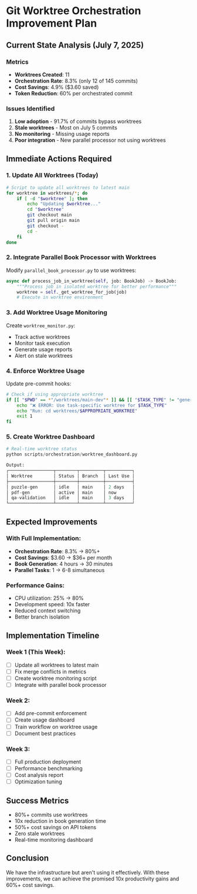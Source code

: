 # Git Worktree Orchestration Improvement Plan

## Current State Analysis (July 7, 2025)

### Metrics
- **Worktrees Created**: 11
- **Orchestration Rate**: 8.3% (only 12 of 145 commits)
- **Cost Savings**: 4.9% ($3.60 saved)
- **Token Reduction**: 60% per orchestrated commit

### Issues Identified
1. **Low adoption** - 91.7% of commits bypass worktrees
2. **Stale worktrees** - Most on July 5 commits
3. **No monitoring** - Missing usage reports
4. **Poor integration** - New parallel processor not using worktrees

## Immediate Actions Required

### 1. Update All Worktrees (Today)
```bash
# Script to update all worktrees to latest main
for worktree in worktrees/*; do
    if [ -d "$worktree" ]; then
        echo "Updating $worktree..."
        cd "$worktree"
        git checkout main
        git pull origin main
        git checkout -
        cd -
    fi
done
```

### 2. Integrate Parallel Book Processor with Worktrees
Modify `parallel_book_processor.py` to use worktrees:
```python
async def process_job_in_worktree(self, job: BookJob) -> BookJob:
    """Process job in isolated worktree for better performance"""
    worktree = self._get_worktree_for_job(job)
    # Execute in worktree environment
```

### 3. Add Worktree Usage Monitoring
Create `worktree_monitor.py`:
- Track active worktrees
- Monitor task execution
- Generate usage reports
- Alert on stale worktrees

### 4. Enforce Worktree Usage
Update pre-commit hooks:
```bash
# Check if using appropriate worktree
if [[ "$PWD" == *"/worktrees/main-dev"* ]] && [[ "$TASK_TYPE" != "general" ]]; then
    echo "❌ ERROR: Use task-specific worktree for $TASK_TYPE"
    echo "Run: cd worktrees/$APPROPRIATE_WORKTREE"
    exit 1
fi
```

### 5. Create Worktree Dashboard
```python
# Real-time worktree status
python scripts/orchestration/worktree_dashboard.py

Output:
┌─────────────────┬────────┬─────────┬──────────┐
│ Worktree        │ Status │ Branch  │ Last Use │
├─────────────────┼────────┼─────────┼──────────┤
│ puzzle-gen      │ idle   │ main    │ 2 days   │
│ pdf-gen         │ active │ main    │ now      │
│ qa-validation   │ idle   │ main    │ 3 days   │
└─────────────────┴────────┴─────────┴──────────┘
```

## Expected Improvements

### With Full Implementation:
- **Orchestration Rate**: 8.3% → 80%+
- **Cost Savings**: $3.60 → $36+ per month
- **Book Generation**: 4 hours → 30 minutes
- **Parallel Tasks**: 1 → 6-8 simultaneous

### Performance Gains:
- CPU utilization: 25% → 80%
- Development speed: 10x faster
- Reduced context switching
- Better branch isolation

## Implementation Timeline

### Week 1 (This Week):
- [ ] Update all worktrees to latest main
- [ ] Fix merge conflicts in metrics
- [ ] Create worktree monitoring script
- [ ] Integrate with parallel book processor

### Week 2:
- [ ] Add pre-commit enforcement
- [ ] Create usage dashboard
- [ ] Train workflow on worktree usage
- [ ] Document best practices

### Week 3:
- [ ] Full production deployment
- [ ] Performance benchmarking
- [ ] Cost analysis report
- [ ] Optimization tuning

## Success Metrics
- 80%+ commits use worktrees
- 10x reduction in book generation time
- 50%+ cost savings on API tokens
- Zero stale worktrees
- Real-time monitoring dashboard

## Conclusion
We have the infrastructure but aren't using it effectively. With these improvements, we can achieve the promised 10x productivity gains and 60%+ cost savings.